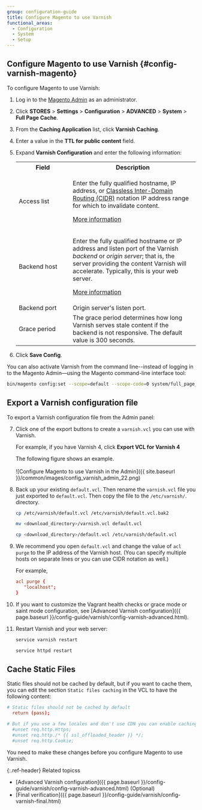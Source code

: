 ```yaml
---
group: configuration-guide
title: Configure Magento to use Varnish
functional_areas:
  - Configuration
  - System
  - Setup
---
```

## Configure Magento to use Varnish {#config-varnish-magento}

To configure Magento to use Varnish:

1.	Log in to the [Magento Admin](https://glossary.magento.com/magento-admin) as an administrator.
2.	Click **STORES** > **Settings** > **Configuration** > **ADVANCED** > **System** > **Full Page Cache**.
3.	From the **Caching Application** list, click **Varnish Caching**.
4.	Enter a value in the **TTL for public content** field.
5.	Expand **Varnish Configuration** and enter the following information:

	<table>
	<col width="30%" />
  	<col width="70%" />
	<tbody>
		<tr>
			<th>Field</th>
			<th>Description</th>
		</tr>
	<tr>
		<td>Access list</td>
		<td><p>Enter the fully qualified hostname, IP address, or <a href="https://www.digitalocean.com/community/tutorials/understanding-ip-addresses-subnets-and-cidr-notation-for-networking">Classless Inter-Domain Routing (CIDR)</a> notation IP address range for which to invalidate content.</p>
			<p><a href="https://www.varnish-cache.org/docs/3.0/tutorial/purging.html">More information</a></p></td>
	</tr>
	<tr>
		<td>Backend host</td>
		<td><p>Enter the fully qualified hostname or IP address and listen port of the Varnish <em>backend</em> or <em>origin server</em>; that is, the server providing the content Varnish will accelerate. Typically, this is your web server. </p>
		<p><a href="https://www.varnish-cache.org/docs/trunk/users-guide/vcl-backends.html">More information</a></p></td>
	</tr>
	<tr>
		<td>Backend port</td>
		<td>Origin server's listen port.</td>
	</tr>
	<tr>
		<td>Grace period</td>
		<td>The grace period determines how long Varnish serves stale content if the backend is not responsive. The default value is 300 seconds.</td>
		</tr>
		</tbody>
		</table>

6.	Click **Save Config**.

You can also activate Varnish from the command line--instead of logging in to the Magento Admin—using the Magento command-line interface tool:

```bash
bin/magento config:set --scope=default --scope-code=0 system/full_page_cache/caching_application 2
```

## Export a Varnish configuration file

To export a Varnish configuration file from the Admin panel:

7.	Click one of the export buttons to create a <code>varnish.vcl</code> you can use with Varnish.

	For example, if you have Varnish 4, click **Export VCL for Varnish 4**

	The following figure shows an example.<br><br>
	![Configure Magento to use Varnish in the Admin]({{ site.baseurl }}/common/images/config_varnish_admin_22.png)

8.	Back up your existing <code>default.vcl</code>. Then rename the <code>varnish.vcl</code> file you just exported to <code>default.vcl</code>. Then copy the file to the <code>/etc/varnish/</code>. directory.

    ```bash
    cp /etc/varnish/default.vcl /etc/varnish/default.vcl.bak2
    ```

    ```bash
    mv <download_directory>/varnish.vcl default.vcl
    ```

    ```bash
    cp <download_directory>/default.vcl /etc/varnish/default.vcl
    ```

9.	We recommend you open `default.vcl` and change the value of `acl purge` to the IP address of the Varnish host. (You can specify multiple hosts on separate lines or you can use CIDR notation as well.)

    For example,

    ```conf
    acl purge {
       "localhost";
    }
    ```

10. If you want to customize the Vagrant health checks or grace mode or saint mode configuration, see [Advanced Varnish configuration]({{ page.baseurl }}/config-guide/varnish/config-varnish-advanced.html).

11.	Restart Varnish and your web server:

    ```bash
    service varnish restart
    ```

    ```bash
    service httpd restart
    ```

## Cache Static Files

Static files should not be cached by default, but if you want to cache them, you can edit the section `Static files caching` in the VCL to have the following content:

```conf
# Static files should not be cached by default
  return (pass);

# But if you use a few locales and don't use CDN you can enable caching static files by commenting previous line (#return (pass);) and uncommenting next 3 lines
  #unset req.http.Https;
  #unset req.http./* {{ ssl_offloaded_header }} */;
  #unset req.http.Cookie;
```

You need to make these changes before you configure Magento to use Varnish.

{:.ref-header}
Related topicss

-   [Advanced Varnish configuration]({{ page.baseurl }}/config-guide/varnish/config-varnish-advanced.html) (Optional)
-   [Final verification]({{ page.baseurl }}/config-guide/varnish/config-varnish-final.html)
